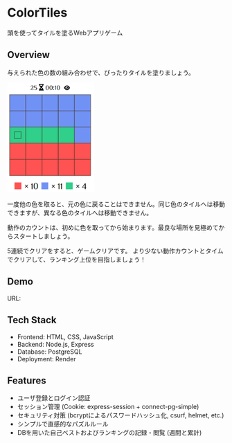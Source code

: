 # ColorTiles
頭を使ってタイルを塗るWebアプリゲーム

## Overview
与えられた色の数の組み合わせで、ぴったりタイルを塗りましょう。

<img src="./public/images/howToPlay.png" alt="Game Screen" width="200">

一度他の色を取ると、元の色に戻ることはできません。同じ色のタイルへは移動できますが、異なる色のタイルへは移動できません。

動作のカウントは、初めに色を取ってから始まります。最良な場所を見極めてからスタートしましょう。

5連続でクリアをすると、ゲームクリアです。
より少ない動作カウントとタイムでクリアして、ランキング上位を目指しましょう！

## Demo
URL: 

## Tech Stack
- Frontend: HTML, CSS, JavaScript
- Backend: Node.js, Express
- Database: PostgreSQL
- Deployment: Render

## Features
- ユーザ登録とログイン認証
- セッション管理 (Cookie: express-session + connect-pg-simple)
- セキュリティ対策 (bcryptによるパスワードハッシュ化, csurf, helmet, etc.)
- シンプルで直感的なパズルルール
- DBを用いた自己ベストおよびランキングの記録・閲覧 (週間と累計)
